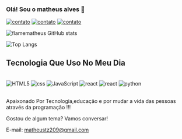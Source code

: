 ### Olá! Sou o matheus alves 👋


[![contato](https://img.shields.io/badge/LinkedIn-0077B5?style=for-the-badge&logo=linkedin&logoColor=white)](https://www.linkedin.com/in/matheus-alves-96108825b/)
[![contato](https://img.shields.io/badge/Gmail-D14836?style=for-the-badge&logo=gmail&logoColor=white
)](https://mail.google.com)
[![contato](https://img.shields.io/badge/WhatsApp-25D366?style=for-the-badge&logo=whatsapp&logoColor=white
)](https://wa.me/11964277121?text=ol%C3%A1!%20como%20posso%20ajudar%20%3F)

![flamematheus GitHub stats](https://github-readme-stats.vercel.app/api?username=flamematheus&show_icons=true&theme=highcontrast)

![Top Langs](https://github-readme-stats.vercel.app/api/top-langs/?username=flamematheus&size_weight=0.5&count_weight=0.5)

## Tecnologia Que Uso No Meu Dia 
<div  style="display: inline_block" ></br>
  <img   align="center" alt="HTML5"  src="https://img.shields.io/badge/HTML5-E34F26?style=for-the-badge&logo=html5&logoColor=white"/>
  <img   align="center" alt="css"  src="https://img.shields.io/badge/CSS3-1572B6?style=for-the-badge&logo=css3&logoColor=white">
  <img   align="center" alt="JavaScript"  src="https://img.shields.io/badge/JavaScript-F7DF1E?style=for-the-badge&logo=javascript&logoColor=black"/>
  <img   align="center" alt="react"  src="https://img.shields.io/badge/React-20232A?style=for-the-badge&logo=react&logoColor=61DAFB"/> 
  <img   align="center" alt="react"  src="https://img.shields.io/badge/Node.js-43853D?style=for-the-badge&logo=node.js&logoColor=white"/>
  <img   align="center" alt="python"  src="https://img.shields.io/badge/Python-3776AB?style=for-the-badge&logo=python&logoColor=white"/>
</div><br>

Apaixonado Por Tecnologia,educação e por mudar a vida das pessoas através da programação !!!

Gostou de algum tema? Vamos conversar! 

  

E-mail: matheustz209@gmail.com 
